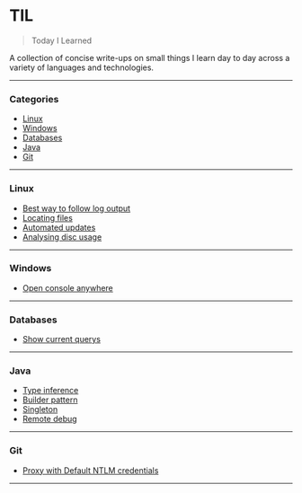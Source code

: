 # TIL

> Today I Learned

A collection of concise write-ups on small things I learn day to day across a
variety of languages and technologies.

---

### Categories

* [Linux](#linux)
* [Windows](#windows)
* [Databases](#databases)
* [Java](#java)
* [Git](#git)

---

### Linux

- [Best way to follow log output](linux/best-way-to-follow-log.md)
- [Locating files](linux/locating-files.md)
- [Automated updates](linux/automated-updates.md)
- [Analysing disc usage](linux/Analysing-disc-usage.md)

---

### Windows

- [Open console anywhere](windows/open-console-anywhere.md)

---

### Databases

- [Show current querys](databases/show-current-querys.md)

---

### Java

- [Type inference](java/type-inference.md)
- [Builder pattern](java/builder-pattern.md)
- [Singleton](java/singleton.md) 
- [Remote debug](java/remote-debug.md)

---

### Git

- [Proxy with Default NTLM credentials](git/proxy-default-ntlm.md)

---
